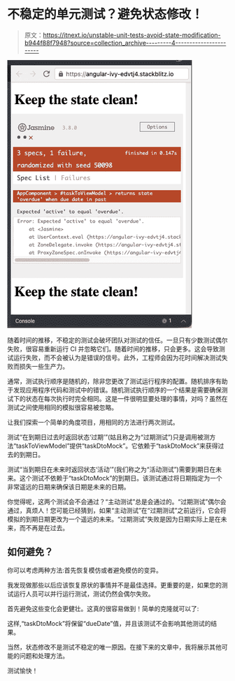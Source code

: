 # 不稳定的单元测试？避免状态修改！

> 原文：<https://itnext.io/unstable-unit-tests-avoid-state-modification-b944f88f7948?source=collection_archive---------4----------------------->

![](img/ea3a715714fcec4ad91f8744b2bf186c.png)

随着时间的推移，不稳定的测试会破坏团队对测试的信任。一旦只有少数测试偶尔失败，很容易重新运行 CI 并忽略它们。随着时间的推移，只会更多。这会导致测试运行失败，而不会被认为是错误的信号。此外，工程师会因为花时间解决测试失败而损失一些生产力。

通常，测试执行顺序是随机的，除非您更改了测试运行程序的配置。随机排序有助于发现应用程序代码和测试中的错误。随机测试执行顺序的一个结果是需要确保测试下的状态在每次执行时完全相同。这是一件很明显要处理的事情，对吗？虽然在测试之间使用相同的模拟很容易被忽略。

让我们探索一个简单的角度项目，用相同的方法进行两次测试。

测试“在到期日过去时返回状态‘过期’”(姑且称之为“过期测试”)只是调用被测方法“taskToViewModel”提供“taskDtoMock”。它依赖于“taskDtoMock”来获得过去的到期日。

测试“当到期日在未来时返回状态‘活动’”(我们称之为“活动测试”)需要到期日在未来。这个测试不依赖于“taskDtoMock”的到期日。该测试通过将日期指定为一个非常遥远的日期来确保该日期是未来的日期。

你觉得呢，这两个测试会不会通过？“主动测试”总是会通过的。“过期测试”偶尔会通过，真烦人！您可能已经猜到，如果“主动测试”在“过期测试”之前运行，它会将模拟的到期日期更改为一个遥远的未来。“过期测试”失败是因为日期实际上是在未来，而不再是在过去。

## 如何避免？

你可以考虑两种方法:首先恢复模仿或者避免模仿的变异。

我发现做那些以后应该恢复原状的事情并不是最佳选择。更重要的是，如果您的测试运行人员可以并行运行测试，测试仍然会偶尔失败。

首先避免这些变化会更健壮。这真的很容易做到！简单的克隆就可以了:

这样,“taskDtoMock”将保留“dueDate”值，并且该测试不会影响其他测试的结果。

当然，状态修改不是测试不稳定的唯一原因。在接下来的文章中，我将展示其他可能的问题和处理方法。

测试愉快！